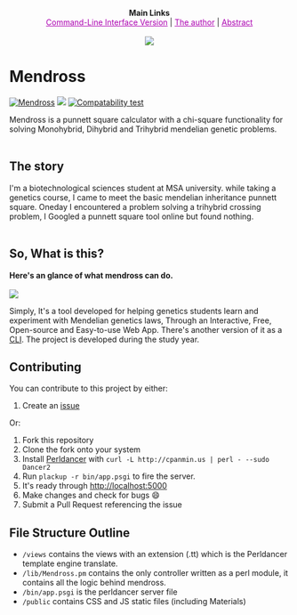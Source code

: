 <p align="center">
  <b>Main Links</b><br>
  <a href="https://github.com/elrakabawi/mendross" style="color: #AC00B1">Command-Line Interface Version</a> |
  <a href="https://elrakabawi.github.io/blog/about-me/" style="color: #AC00B1">The author</a> |
  <a href="http://mendross.com/Mendross_Abstract.pdf" style="color: #AC00B1">Abstract</a>
  <br><br>
  <img src="http://mendross.com/logo.png">
</p>


# Mendross
[![Mendross](https://img.shields.io/website-up-down-green-red/http/shields.io.svg?label=Mendross.com)](http://mendross.com)
![](https://img.shields.io/badge/size-3.2%20MB-blue.svg)
[![Compatability test](https://img.shields.io/badge/responsivity-Good-Orange.svg)](http://www.responsinator.com/?url=www.mendross.com)

Mendross is a punnett square calculator with a chi-square functionality for solving Monohybrid, Dihybrid and Trihybrid mendelian genetic problems. 
<br/>
<br/>

## The story
I'm a biotechnological sciences student at MSA university. while taking a genetics course, I came to meet the basic mendelian inheritance punnett square. Oneday I encountered a problem solving a trihybrid crossing problem, I Googled a punnett square tool online but found nothing.
<br/>
<br/>

## So, What is this?
**Here's an glance of what mendross can do.**
<br/>
<br />
![](https://im3.ezgif.com/tmp/ezgif-3-f3b87a63fa.gif)

Simply, It's a tool developed for helping genetics students learn and experiment with Mendelian genetics laws, Through an Interactive, Free, Open-source and Easy-to-use Web App. There's another version of it as a [CLI](https://github.com/elrakabawi/mendross). The project is developed during the study year.

## Contributing

You can contribute to this project by either: 
1. Create an [issue](https://github.com/elrakabawi/mendross-web/issues)

Or:

1. Fork this repository
2. Clone the fork onto your system
3. Install [Perldancer](http://perldancer.org/) with `curl -L http://cpanmin.us | perl - --sudo Dancer2`
4. Run `plackup -r bin/app.psgi` to fire the server.
5. It's ready through [http://localhost:5000](http://localhost:5000)
5. Make changes and check for bugs :smile:
6. Submit a Pull Request referencing the issue 


## File Structure Outline

- `/views` contains the views with an extension (.tt) which is the Perldancer template engine translate.
- `/lib/Mendross.pm` contains the only controller written as a perl module, it contains all the logic behind mendross. 
- `/bin/app.psgi` is the perldancer server file
- `/public` contains CSS and JS static files (including Materials)